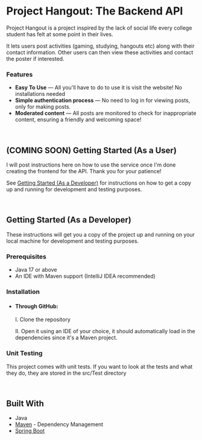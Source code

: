 # Project Hangout: The Backend API

Project Hangout is a project inspired by the lack of social life every college student has felt at some point in their lives.

It lets users post activities (gaming, studying, hangouts etc) along with their contact information. Other users can then view these activities and contact the poster if interested.

### Features
* **Easy To Use** — All you'll have to do to use it is visit the website! No installations needed
* **Simple authentication process** — No need to log in for viewing posts, only for making posts.
* **Moderated content** — All posts are monitored to check for inappropriate content, ensuring a friendly and welcoming space!
<br>

## (COMING SOON) Getting Started (As a User)

I will post instructions here on how to use the service once I'm done creating the frontend for the API. Thank you for your patience!

See [Getting Started (As a Developer)](#getting-started-as-a-developer) for instructions on how to get a copy up and running for development and testing purposes.

<br>

## Getting Started (As a Developer)

These instructions will get you a copy of the project up and running on your local machine for development and testing purposes. 

### Prerequisites
* Java 17 or above
* An IDE with Maven support (IntelliJ IDEA recommended)

### Installation
* #### Through GitHub:
    I. Clone the repository
  
    II. Open it using an IDE of your choice, it should automatically load in the dependencies since it's a Maven project.

### Unit Testing

This project comes with unit tests. If you want to look at the tests and what they do, they are stored in the src/Test directory

<br>

## Built With

* Java
* [Maven](https://maven.apache.org/) - Dependency Management
* [Spring Boot](https://start.spring.io/)
